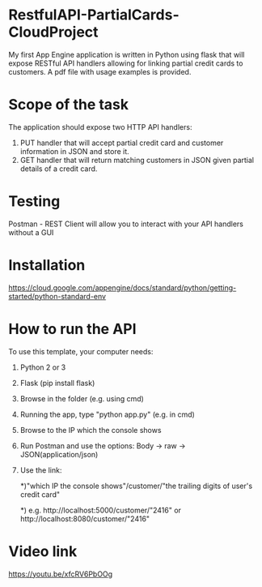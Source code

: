 # RestfulAPI-PartialCards-CloudProject
My first App Engine application is written in Python using flask that will expose RESTful API handlers allowing for linking partial credit cards to customers. A pdf file with usage examples is provided.

# Scope of the task
The application should expose two HTTP API handlers:
1. PUT handler that will accept partial credit card and customer information in JSON and store it.
2. GET handler that will return matching customers in JSON given partial details of a credit card.

# Testing
Postman - REST Client will allow you to interact with your API handlers without a GUI

# Installation

https://cloud.google.com/appengine/docs/standard/python/getting-started/python-standard-env

# How to run the API
To use this template, your computer needs:

1. Python 2 or 3
2. Flask (pip install flask)
3. Browse in the folder (e.g. using cmd)
4. Running the app, type "python app.py" (e.g. in cmd)
5. Browse to the IP which the console shows
6. Run Postman and use the options: Body -> raw -> JSON(application/json)
7. Use the link:
   
   *)"which IP the console shows"/customer/"the trailing digits of user's credit card"
  
   *) e.g. http://localhost:5000/customer/"2416" or http://localhost:8080/customer/"2416"

# Video link
https://youtu.be/xfcRV6PbOOg
